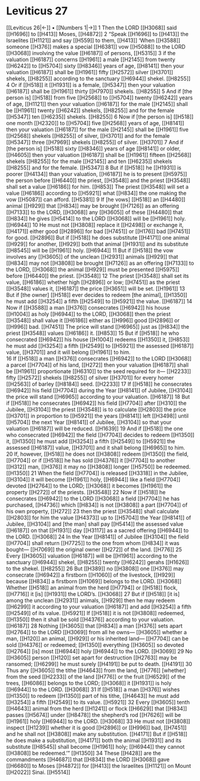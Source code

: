 # Leviticus 27
[[Leviticus 26|←]] • [[Numbers 1|→]]
1 Then the LORD [[H3068]] said [[H1696]] to [[H413]] Moses, [[H4872]] 
2 “Speak [[H1696]] to [[H413]] the Israelites [[H1121]] and say [[H559]] to them, [[H413]] ‘When [[H3588]] someone [[H376]] makes a special [[H6381]] vow [[H5088]] to the LORD [[H3068]] involving the value [[H6187]] of persons, [[H5315]] 
3 if the valuation [[H6187]] concerns [[H1961]] a male [[H2145]] from twenty [[H6242]] to [[H5704]] sixty [[H8346]] years of age, [[H8141]] then your valuation [[H6187]] shall be [[H1961]] fifty [[H2572]] silver [[H3701]] shekels, [[H8255]] according to the sanctuary [[H6944]] shekel. [[H8255]] 
4 Or if [[H518]] it [[H1931]] is a female, [[H5347]] then your valuation [[H6187]] shall be [[H1961]] thirty [[H7970]] shekels. [[H8255]] 
5 And if [the person is] [[H518]] from five [[H2568]] to [[H5704]] twenty [[H6242]] years of age, [[H1121]] then your valuation [[H6187]] for the male [[H2145]] shall be [[H1961]] twenty [[H6242]] shekels, [[H8255]] and for the female [[H5347]] ten [[H6235]] shekels. [[H8255]] 
6 Now if [the person is] [[H518]] one month [[H2320]] to [[H5704]] five [[H2568]] years of age, [[H8141]] then your valuation [[H6187]] for the male [[H2145]] shall be [[H1961]] five [[H2568]] shekels [[H8255]] of silver, [[H3701]] and for the female [[H5347]] three [[H7969]] shekels [[H8255]] of silver. [[H3701]] 
7 And if [the person is] [[H518]] sixty [[H8346]] years of age [[H8141]] or older, [[H4605]] then your valuation [[H6187]] shall be [[H1961]] fifteen [[H2568]] shekels [[H8255]] for the male [[H2145]] and ten [[H6235]] shekels [[H8255]] and for the female. [[H5347]] 
8 But if [[H518]] he [[H1931]] is poorer [[H4134]] than your valuation, [[H6187]] he is to present [[H5975]] the person before [[H6440]] the priest, [[H3548]] and the priest [[H3548]] shall set a value [[H6186]] for him. [[H853]] The priest [[H3548]] will set a value [[H6186]] according to [[H5921]] what [[H834]] the one making the vow [[H5087]] can afford. [[H5381]] 
9 If [he vows] [[H518]] an [[H4480]] animal [[H929]] that [[H834]] may be brought [[H7126]] as an offering [[H7133]] to the LORD, [[H3068]] any [[H3605]] of these [[H4480]] that [[H834]] he gives [[H5414]] to the LORD [[H3068]] will be [[H1961]] holy. [[H6944]] 
10 He must not [[H3808]] replace it [[H2498]] or exchange it, [[H4171]] either good [[H2896]] for bad [[H7451]] or [[H176]] bad [[H7451]] for good. [[H2896]] But if [[H518]] he does substitute [[H4171]] one animal [[H929]] for another, [[H929]] both that animal [[H1931]] and its substitute [[H8545]] will be [[H1961]] holy. [[H6944]] 
11 But if [[H518]] the vow involves any [[H3605]] of the unclean [[H2931]] animals [[H929]] that [[H834]] may not [[H3808]] be brought [[H7126]] as an offering [[H7133]] to the LORD, [[H3068]] the animal [[H929]] must be presented [[H5975]] before [[H6440]] the priest. [[H3548]] 
12 The priest [[H3548]] shall set its value, [[H6186]] whether high [[H2896]] or low; [[H7451]] as the priest [[H3548]] values it, [[H6187]] the price [[H3651]] will be set. [[H1961]] 
13 But if [the owner] [[H518]] ever decides to redeem [the animal], [[H1350]] he must add [[H3254]] a fifth [[H2549]] to [[H5921]] the value. [[H6187]] 
14 Now if [[H3588]] a man [[H376]] consecrates [[H6942]] his house [[H1004]] as holy [[H6944]] to the LORD, [[H3068]] then the priest [[H3548]] shall value it [[H6186]] either as [[H996]] good [[H2896]] or [[H996]] bad. [[H7451]] The price will stand [[H6965]] just as [[H834]] the priest [[H3548]] values [[H6186]] it. [[H853]] 
15 But if [[H518]] he who consecrated [[H6942]] his house [[H1004]] redeems [[H1350]] it, [[H853]] he must add [[H3254]] a fifth [[H2549]] to [[H5921]] the assessed [[H6187]] value, [[H3701]] and it will belong [[H1961]] to him.  
16 If [[H518]] a man [[H376]] consecrates [[H6942]] to the LORD [[H3068]] a parcel [[H7704]] of his land, [[H272]] then your valuation [[H6187]] shall be [[H1961]] proportionate [[H6310]] to the seed required for it— [[H2233]] fifty [[H2572]] shekels [[H8255]] of silver [[H3701]] for every homer [[H2563]] of barley [[H8184]] seed. [[H2233]] 
17 If [[H518]] he consecrates [[H6942]] his field [[H7704]] during the Year [[H8141]] of Jubilee, [[H3104]] the price will stand [[H6965]] according to your valuation. [[H6187]] 
18 But if [[H518]] he consecrates [[H6942]] his field [[H7704]] after [[H310]] the Jubilee, [[H3104]] the priest [[H3548]] is to calculate [[H2803]] the price [[H3701]] in proportion to [[H5921]] the years [[H8141]] left [[H3498]] until [[H5704]] the next Year [[H8141]] of Jubilee, [[H3104]] so that your valuation [[H6187]] will be reduced. [[H1639]] 
19 And if [[H518]] the one who consecrated [[H6942]] the field [[H7704]] decides to redeem [[H1350]] it, [[H1350]] he must add [[H3254]] a fifth [[H2549]] to [[H5921]] the assessed [[H6187]] value, [[H3701]] and it shall belong [[H6965]] to him.  
20 If, however, [[H518]] he does not [[H3808]] redeem [[H1350]] the field, [[H7704]] or if [[H518]] he has sold [[H4376]] it [[H7704]] to another [[H312]] man, [[H376]] it may no [[H3808]] longer [[H5750]] be redeemed. [[H1350]] 
21 When the field [[H7704]] is released [[H3318]] in the Jubilee, [[H3104]] it will become [[H1961]] holy, [[H6944]] like a field [[H7704]] devoted [[H2764]] to the LORD; [[H3068]] it becomes [[H1961]] the property [[H272]] of the priests. [[H3548]] 
22 Now if [[H518]] he consecrates [[H6942]] to the LORD [[H3068]] a field [[H7704]] he has purchased, [[H4736]] which [[H834]] is not [[H3808]] a part [[H7704]] of his own property, [[H272]] 
23 then the priest [[H3548]] shall calculate [[H2803]] for him the value [[H4373]] up to [[H5704]] the Year [[H8141]] of Jubilee, [[H3104]] and [the man] shall pay [[H5414]] the assessed value [[H6187]] on that [[H1931]] day [[H3117]] as a sacred offering [[H6944]] to the LORD. [[H3068]] 
24 In the Year [[H8141]] of Jubilee [[H3104]] the field [[H7704]] shall return [[H7725]] to the one from whom [[H834]] it was bought— [[H7069]] the original owner [[H272]] of the land. [[H776]] 
25 Every [[H3605]] valuation [[H6187]] will be [[H1961]] according to the sanctuary [[H6944]] shekel, [[H8255]] twenty [[H6242]] gerahs [[H1626]] to the shekel. [[H8255]] 
26 But [[H389]] no [[H3808]] one [[H376]] may consecrate [[H6942]] a firstborn [[H1060]] of the livestock, [[H929]] because [[H834]] a firstborn [[H1069]] belongs to the LORD. [[H3068]] Whether [[H518]] an animal from the herd [[H7794]] or [[H518]] flock, [[H7716]] it [is] [[H1931]] the LORD’s. [[H3068]] 
27 But if [[H518]] [it is] among the unclean [[H2931]] animals, [[H929]] then he may redeem [[H6299]] it according to your valuation [[H6187]] and add [[H3254]] a fifth [[H2549]] of its value. [[H5921]] If [[H518]] it is not [[H3808]] redeemed, [[H1350]] then it shall be sold [[H4376]] according to your valuation. [[H6187]] 
28 Nothing [[H3605]] that [[H834]] a man [[H376]] sets apart [[H2764]] to the LORD [[H3069]] from all he owns— [[H3605]] whether a man, [[H120]] an animal, [[H929]] or his inherited land— [[H7704]] can be sold [[H4376]] or redeemed; [[H1350]] everything [[H3605]] so devoted [[H2764]] [is] most [[H6944]] holy [[H6944]] to the LORD. [[H3069]] 
29 No [[H3605]] person [[H120]] set apart for destruction [[H2763]] may be ransomed; [[H6299]] he must surely [[H4191]] be put to death. [[H4191]] 
30 Thus any [[H3605]] the tithe [[H4643]] from the land, [[H776]] [whether] from the seed [[H2233]] of the land [[H776]] or the fruit [[H6529]] of the trees, [[H6086]] belongs to the LORD; [[H3068]] it [[H1931]] is holy [[H6944]] to the LORD. [[H3068]] 
31 If [[H518]] a man [[H376]] wishes [[H1350]] to redeem [[H1350]] part of his tithe, [[H4643]] he must add [[H3254]] a fifth [[H2549]] to its value. [[H5921]] 
32 Every [[H3605]] tenth [[H4643]] animal from the herd [[H1241]] or flock [[H6629]] that [[H834]] passes [[H5674]] under [[H8478]] the shepherd’s rod [[H7626]] will be [[H1961]] holy [[H6944]] to the LORD. [[H3068]] 
33 He must not [[H3808]] inspect [[H1239]] whether it is good [[H2896]] or [[H996]] bad, [[H7451]] and he shall not [[H3808]] make any substitution. [[H4171]] But if [[H518]] he does make a substitution, [[H4171]] both the animal [[H1931]] and its substitute [[H8545]] shall become [[H1961]] holy; [[H6944]] they cannot [[H3808]] be redeemed.’” [[H1350]] 
34 These [[H428]] are the commandments [[H4687]] that [[H834]] the LORD [[H3068]] gave [[H6680]] to Moses [[H4872]] for [[H413]] the Israelites [[H1121]] on Mount [[H2022]] Sinai. [[H5514]] 
